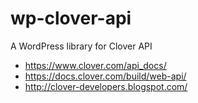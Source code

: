 # wp-clover-api
A WordPress library for Clover API

* https://www.clover.com/api_docs/
* https://docs.clover.com/build/web-api/
* http://clover-developers.blogspot.com/
